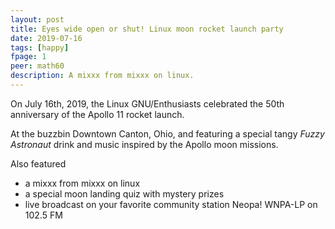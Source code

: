 ```yaml
---
layout: post
title: Eyes wide open or shut! Linux moon rocket launch party
date: 2019-07-16
tags: [happy]
fpage: 1
peer: math60
description: A mixxx from mixxx on linux.
---
```

On July 16th, 2019, the Linux GNU/Enthusiasts celebrated the 50th anniversary of the Apollo 11 rocket launch.

At the buzzbin Downtown Canton, Ohio, and featuring a special tangy *Fuzzy Astronaut* drink and music inspired by the Apollo moon missions.

Also featured

* a mixxx from mixxx on linux
* a special moon landing quiz with mystery prizes
* live broadcast on your favorite community station Neopa! WNPA-LP on 102.5 FM
